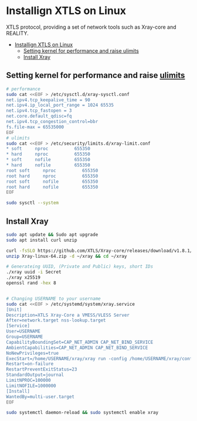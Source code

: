 # Installign XTLS on Linux
XTLS protocol, providing a set of network tools such as Xray-core and REALITY.

- [Installign XTLS on Linux](#installign-xtls-on-linux)
  - [Setting kernel for performance and raise ulimits](#setting-kernel-for-performance-and-raise-ulimits)
  - [Install Xray](#install-xray)


## Setting kernel for performance and raise [ulimits](https://phoenixnap.com/kb/ulimit-linux-command)
```sh
# performance
sudo cat <<EOF > /etc/sysctl.d/xray-sysctl.conf
net.ipv4.tcp_keepalive_time = 90
net.ipv4.ip_local_port_range = 1024 65535
net.ipv4.tcp_fastopen = 3
net.core.default_qdisc=fq
net.ipv4.tcp_congestion_control=bbr
fs.file-max = 65535000
EOF
# ulimits
sudo cat <<EOF > /etc/security/limits.d/xray-limit.conf
* soft     nproc          655350
* hard     nproc          655350
* soft     nofile         655350
* hard     nofile         655350
root soft     nproc          655350
root hard     nproc          655350
root soft     nofile         655350
root hard     nofile         655350
EOF

sudo sysctl --system
```

## Install Xray

```sh
sudo apt update && Sudo apt upgrade
sudo apt install curl unzip

curl -fsSLO https://github.com/XTLS/Xray-core/releases/download/v1.8.1/Xray-linux-64.zip
unzip Xray-linux-64.zip -d ~/xray && cd ~/xray

# Generateing UUID, (Private and Public) keys, short IDs
./xray uuid -i Secret
./xray x25519
openssl rand -hex 8


# Changing USERNAME to your username 
sudo cat <<EOF > /etc/systemd/system/xray.service
[Unit]
Description=XTLS Xray-Core a VMESS/VLESS Server
After=network.target nss-lookup.target
[Service]
User=USERNAME
Group=USERNAME
CapabilityBoundingSet=CAP_NET_ADMIN CAP_NET_BIND_SERVICE
AmbientCapabilities=CAP_NET_ADMIN CAP_NET_BIND_SERVICE
NoNewPrivileges=true
ExecStart=/home/USERNAME/xray/xray run -config /home/USERNAME/xray/config.json
Restart=on-failure
RestartPreventExitStatus=23
StandardOutput=journal
LimitNPROC=100000
LimitNOFILE=1000000
[Install]
WantedBy=multi-user.target
EOF

sudo systemctl daemon-reload && sudo systemctl enable xray

```

